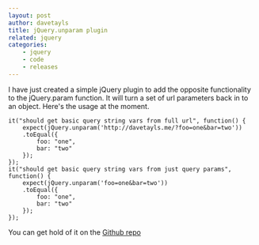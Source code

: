 ```yaml
---
layout: post
author: davetayls
title: jQuery.unparam plugin
related: jquery
categories:
    - jquery
    - code
    - releases
---
```

I have just created a simple jQuery plugin to add the opposite functionality to the jQuery.param function. It will turn a set of url parameters back in to an object. Here's the usage at the moment.


    it("should get basic query string vars from full url", function() {
        expect(jQuery.unparam('http://davetayls.me/?foo=one&bar=two'))
        .toEqual({
            foo: "one",
            bar: "two"
        });
    });
    it("should get basic query string vars from just query params", function() {
        expect(jQuery.unparam('foo=one&bar=two'))
        .toEqual({
            foo: "one",
            bar: "two"
        });
    });


You can get hold of it on the [Github repo](https://github.com/davetayls/jquery.unparam)

